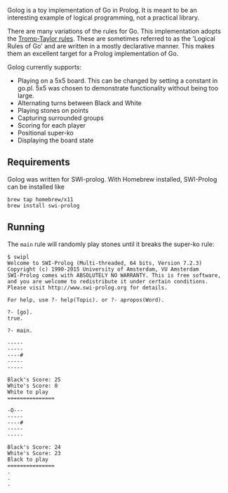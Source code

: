 Golog is a toy implementation of Go in Prolog. It is meant to be an interesting example of logical programming, not a practical library.

There are many variations of the rules for Go. This implementation adopts the [Tromp-Taylor rules](http://tromp.github.io/go.html). These are sometimes referred to as the 'Logical Rules of Go' and are written in a mostly declarative manner. This makes them an excellent target for a Prolog implementation of Go.

Golog currently supports:
* Playing on a 5x5 board. This can be changed by setting a constant in go.pl. 5x5 was chosen to demonstrate functionality without being too large.
* Alternating turns between Black and White
* Playing stones on points
* Capturing surrounded groups
* Scoring for each player 
* Positional super-ko
* Displaying the board state

Requirements
------------
Golog was written for SWI-prolog. With Homebrew installed, SWI-Prolog can be installed like
```
brew tap homebrew/x11
brew install swi-prolog
```

Running
-------
The `main` rule will randomly play stones until it breaks the super-ko rule:
```
$ swipl
Welcome to SWI-Prolog (Multi-threaded, 64 bits, Version 7.2.3)
Copyright (c) 1990-2015 University of Amsterdam, VU Amsterdam
SWI-Prolog comes with ABSOLUTELY NO WARRANTY. This is free software,
and you are welcome to redistribute it under certain conditions.
Please visit http://www.swi-prolog.org for details.

For help, use ?- help(Topic). or ?- apropos(Word).

?- [go].
true.

?- main.

-----
-----
----#
-----
-----

Black's Score: 25
White's Score: 0
White to play
===============

-O---
-----
----#
-----
-----

Black's Score: 24
White's Score: 23
Black to play
===============
.
.
.
```
